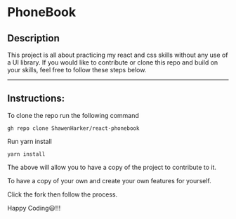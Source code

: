 # PhoneBook

## Description

This project is all about practicing my react and css skills without any use of a UI library. If you would like to contribute or clone this repo and build on your skills, feel free to follow these steps below.
____________________________________________________________________________________________________

## Instructions:

To clone the repo run the following command

```gh repo clone ShawenHarker/react-phonebook```

Run yarn install

```yarn install```

The above will allow you to have a copy of the project to contribute to it.

To have a copy of your own and create your own features for yourself.

Click the fork then follow the process.

Happy Coding:smiley:!!! 
